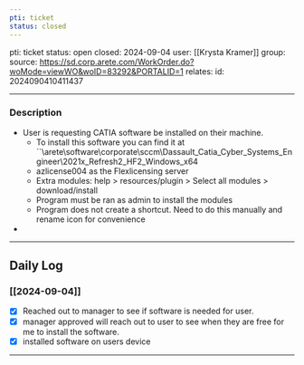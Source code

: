 ```yaml
---
pti: ticket
status: closed
---
```

pti: ticket 
status: open
closed: 2024-09-04
user: [[Krysta Kramer]]
group: 
source: https://sd.corp.arete.com/WorkOrder.do?woMode=viewWO&woID=83292&PORTALID=1
relates: 
id: 2024090410411437

---
### Description
- User is requesting CATIA software be installed on their machine.
	- To install this software you can find it at ``\\arete\software\corporate\sccm\Dassault_Catia_Cyber_Systems_Engineer\2021x_Refresh2_HF2_Windows_x64
	- azlicense004 as the Flexlicensing server 
	- Extra modules: help > resources/plugin > Select all modules > download/install
	- Program must be ran as admin to install the modules
	- Program does not create a shortcut. Need to do this manually and rename icon for convenience
-

---
## Daily Log
### [[2024-09-04]]
- [x] Reached out to manager to see if software is needed for user.
- [x] manager approved will reach out to user to see when they are free for me to install the software.
- [x] installed software on users device
---




